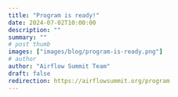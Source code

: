 ```yaml
---
title: "Program is ready!"
date: 2024-07-02T10:00:00
description: ""
summary: ""
# post thumb
images: ["images/blog/program-is-ready.png"]
# author
author: "Airflow Summit Team"
draft: false
redirection: https://airflowsummit.org/program
---
```


